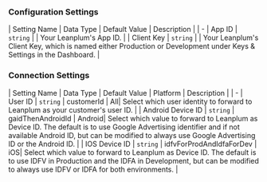 

### Configuration Settings

| Setting Name |  Data Type    | Default Value  | Description |
| -
| App ID | `string` | <unset> | Your Leanplum's App ID. |
| Client Key | `string` | <unset> | Your Leanplum's Client Key, which is named either Production or Development under Keys & Settings in the Dashboard. |


### Connection Settings

| Setting Name |  Data Type    | Default Value | Platform | Description |
| -
| User ID | `string` | customerId | All| Select which user identity to forward to Leanplum as your customer's user ID. |
| Android Device ID | `string` | gaidThenAndroidId | Android| Select which value to forward to Leanplum as Device ID.  The default is to use Google Advertising identifier and if not available Android ID, but can be modified to always use Google Advertising ID or the Android ID. |
| IOS Device ID | `string` | idfvForProdAndIdfaForDev | iOS| Select which value to forward to Leanplum as Device ID.  The default is to use IDFV in Production and the IDFA in Development, but can be modified to always use IDFV or IDFA for both environments. |

